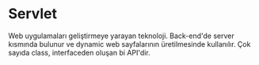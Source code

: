 # Servlet
Web uygulamaları geliştirmeye yarayan teknoloji. Back-end'de server kısmında bulunur ve dynamic web sayfalarının üretilmesinde kullanılır.
Çok sayıda class, interfaceden oluşan bi API'dir.